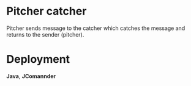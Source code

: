# Pitcher catcher
Pitcher sends message to the catcher which catches the message and returns to the sender (pitcher).


# Deployment
**Java**, **JComannder**